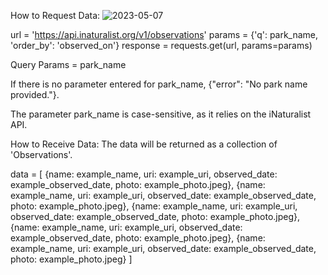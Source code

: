 How to Request Data:
![2023-05-07](https://user-images.githubusercontent.com/107569872/236730780-bf915a69-70a9-4dba-85a7-75a472ee8a6e.png)

url = 'https://api.inaturalist.org/v1/observations'
params = {'q': park_name, 'order_by': 'observed_on'}
response = requests.get(url, params=params)

Query Params = park_name

If there is no parameter entered for park_name, {"error": "No park name provided."}.

The parameter park_name is case-sensitive, as it relies on the iNaturalist API.  

How to Receive Data: The data will be returned as a collection of 'Observations'.

data =
[
  {name: example_name, uri: example_uri, observed_date: example_observed_date, photo:
  example_photo.jpeg},
  {name: example_name, uri: example_uri, observed_date: example_observed_date, photo:
  example_photo.jpeg},
  {name: example_name, uri: example_uri, observed_date: example_observed_date, photo:
  example_photo.jpeg},
  {name: example_name, uri: example_uri, observed_date: example_observed_date, photo:
  example_photo.jpeg},
  {name: example_name, uri: example_uri, observed_date: example_observed_date, photo:
  example_photo.jpeg}
]
